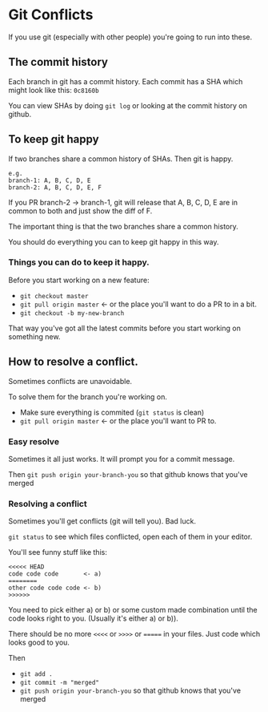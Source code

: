 # Git Conflicts

If you use git (especially with other people) you're going to run into these.


## The commit history
Each branch in git has a commit history. Each commit has a SHA which might look like this: `0c8160b`

You can view SHAs by doing `git log` or looking at the commit history on github.

## To keep git happy

If two branches share a common history of SHAs. Then git is happy.
```
e.g. 
branch-1: A, B, C, D, E
branch-2: A, B, C, D, E, F
```

If you PR branch-2 -> branch-1, git will release that A, B, C, D, E are in common to both and just show the diff of F.

The important thing is that the two branches share a common history. 

You should do everything you can to keep git happy in this way. 

### Things you can do to keep it happy.

Before you start working on a new feature: 
* `git checkout master` 
* `git pull origin master` <- or the place you'll want to do a PR to in a bit. 
* `git checkout -b my-new-branch`

That way you've got all the latest commits before you start working on something new. 

## How to resolve a conflict.

Sometimes conflicts are unavoidable.

To solve them for the branch you're working on. 

* Make sure everything is commited (`git status` is clean)
* `git pull origin master` <- or the place you'll want to PR to.

### Easy resolve

Sometimes it all just works. It will prompt you for a commit message.

Then `git push origin your-branch-you` so that github knows that you've merged

### Resolving a conflict

Sometimes you'll get conflicts (git will tell you). Bad luck.

`git status` to see which files conflicted, open each of them in your editor. 

You'll see funny stuff like this:

```
<<<<< HEAD 
code code code       <- a)
========
other code code code <- b)
>>>>>>
```

You need to pick either a) or b) or some custom made combination until the code looks right to you. (Usually it's either a) or b)). 

There should be no more `<<<<` or `>>>>` or `=====` in your files. Just code which looks good to you.

Then 
* `git add .` 
* `git commit -m "merged"`
* `git push origin your-branch-you` so that github knows that you've merged



